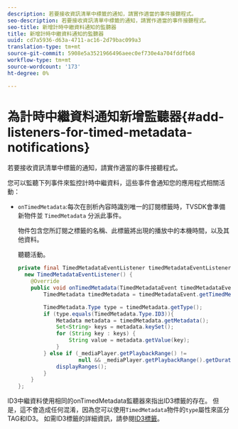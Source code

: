 ```yaml
---
description: 若要接收資訊清單中標籤的通知，請實作適當的事件接聽程式。
seo-description: 若要接收資訊清單中標籤的通知，請實作適當的事件接聽程式。
seo-title: 新增計時中繼資料通知的監聽器
title: 新增計時中繼資料通知的監聽器
uuid: cd7a5936-d63a-4711-ac16-2d79bac099a3
translation-type: tm+mt
source-git-commit: 5908e5a3521966496aeec0ef730e4a704fddfb68
workflow-type: tm+mt
source-wordcount: '173'
ht-degree: 0%

---
```



# 為計時中繼資料通知新增監聽器{#add-listeners-for-timed-metadata-notifications}

若要接收資訊清單中標籤的通知，請實作適當的事件接聽程式。

您可以監聽下列事件來監控計時中繼資料，這些事件會通知您的應用程式相關活動：

* `onTimedMetadata`:每次在剖析內容時識別唯一的訂閱標籤時，TVSDK會準備新物件並 `TimedMetadata` 分派此事件。

   物件包含您所訂閱之標籤的名稱、此標籤將出現的播放中的本機時間，以及其他資料。

   聽聽活動。

   ```java
   private final TimedMetadataEventListener timedMetadataEventListener =  
     new TimedMetadataEventListener() { 
       @Override 
       public void onTimedMetadata(TimedMetadataEvent timedMetadataEvent) { 
           TimedMetadata timedMetadata = timedMetadataEvent.getTimedMetadata(); 
   
           TimedMetadata.Type type = timedMetadata.getType(); 
           if (type.equals(TimedMetadata.Type.ID3)){ 
               Metadata metadata = timedMetadata.getMetadata(); 
               Set<String> keys = metadata.keySet(); 
               for (String key : keys) { 
                   String value = metadata.getValue(key); 
               } 
           } else if (_mediaPlayer.getPlaybackRange() !=  
                      null && _mediaPlayer.getPlaybackRange().getDuration() > 0) { 
               displayRanges(); 
           } 
       } 
   }; 
   ```

ID3中繼資料使用相同的onTimedMetadata監聽器來指出ID3標籤的存在。 但是，這不會造成任何混淆，因為您可以使用`TimedMetadata`物件的`type`屬性來區分TAG和ID3。 如需ID3標籤的詳細資訊，請參閱[ID3標籤](../../../tvsdk-1.4-for-android/notification-system/android-1.4-id3-metadata-retrieve.md)。
